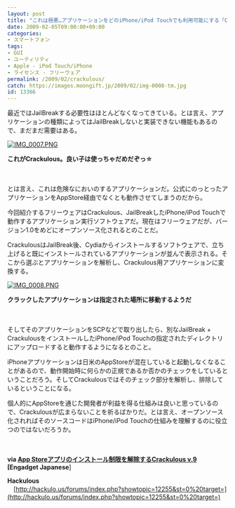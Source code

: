 ```yaml
---
layout: post
title: "これは極悪…アプリケーションをどのiPhone/iPod Touchでも利用可能にする「Crackulous」"
date: 2009-02-05T09:00:00+09:00
categories:
- スマートフォン
tags: 
- GUI
- ユーティリティ
- Apple - iPod Touch/iPhone
- ライセンス - フリーウェア
permalink: /2009/02/crackulous/
catch: https://images.moongift.jp/2009/02/img-0008-tm.jpg
id: 13366
---
```

最近ではJailBreakする必要性はほとんどなくなってきている。とは言え、アプリケーションの種類によってはJailBreakしないと実装できない機能もあるので、まだまだ需要はある。

  

[![IMG_0007.PNG](https://images.moongift.jp/2009/02/img-0007-tm.jpg)](https://images.moongift.jp/2009/02/img-0007.png)  
  
**これがCrackulous。良い子は使っちゃだめだぞっ☆**

  

　

  

とは言え、これは危険なにおいのするアプリケーションだ。公式にのっとったアプリケーションをAppStore経由でなくとも動作させてしまうのだから。

  

今回紹介するフリーウェアはCrackulous、JailBreakしたiPhone/iPod Touchで動作するアプリケーション実行ソフトウェアだ。現在はフリーウェアだが、バージョン1.0をめどにオープンソース化されるとのことだ。

  
<!--more-->

CrackulousはJailBreak後、Cydiaからインストールするソフトウェアで、立ち上げると既にインストールされているアプリケーションが並んで表示される。そこから選ぶとアプリケーションを解析し、Crackulous用アプリケーションに変換する。

  

[![IMG_0008.PNG](https://images.moongift.jp/2009/02/img-0008-tm.jpg)](https://images.moongift.jp/2009/02/img-0008.png)  
  
**クラックしたアプリケーションは指定された場所に移動するようだ**

  

　

  

そしてそのアプリケーションをSCPなどで取り出したら、別なJailBreak + CrackulousをインストールしたiPhone/iPod Touchの指定されたディレクトリにアップロードすると動作するようになるとのこと。

  

iPhoneアプリケーションは日米のAppStoreが混在していると起動しなくなることがあるので、動作開始時に何らかの正規であるか否かのチェックをしているということだろう。そしてCrackulousではそのチェック部分を解析し、排除しているということになる。

  

個人的にAppStoreを通じた開発者が利益を得る仕組みは良いと思っているので、Crackulousが広まらないことを祈るばかりだ。とは言え、オープンソース化されればそのソースコードはiPhone/iPod Touchの仕組みを理解するのに役立つのではないだろうか。

  

　

  

**via [App Storeアプリのインストール制限を解除するCrackulous v.9](http://japanese.engadget.com/2009/02/02/appstore-drm-crackulous-v-9/) [Engadget Japanese**]

  

  

**Hackulous**  
　[http://hackulo.us/forums/index.php?showtopic=12255&st=0%20target=](http://hackulo.us/forums/index.php?showtopic=12255&st=0%20target=)

  
  
